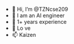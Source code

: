 - 👋 Hi, I’m @TZNcse209
- 👀 I am an AI engineer
- 🌱 1+ years experience
- 💞️ Lo ve
- 📫 Kaizen

<!---
TZNcse209/TZNcse209 is a ✨ special ✨ repository because its `README.md` (this file) appears on your GitHub profile.
You can click the Preview link to take a look at your changes.
--->
